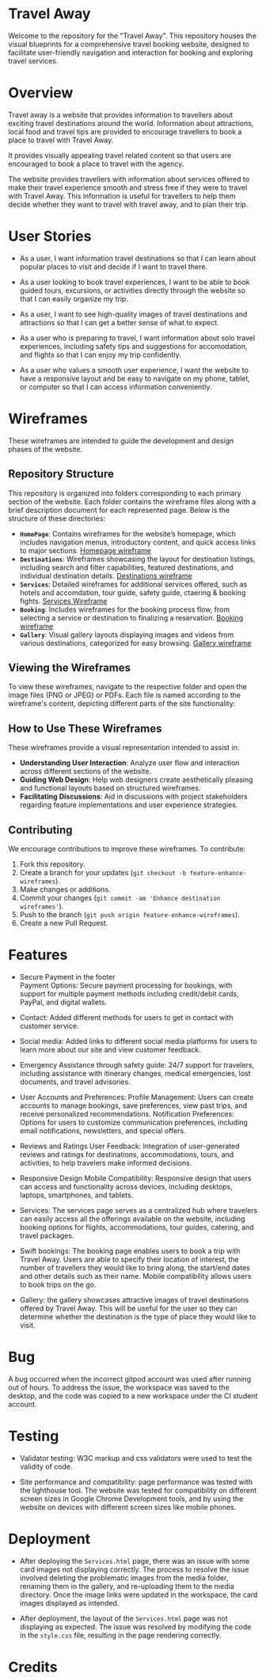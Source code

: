 # Travel Away
Welcome to the repository for the "Travel Away". This repository houses the visual blueprints for a comprehensive travel booking website, designed to facilitate user-friendly navigation and interaction for booking and exploring travel services. 

# Overview

Travel away is a website that provides information to travellers about exciting travel destinations around the world. Information about attractions, local food and travel tips are provided to encourage travellers to book a place to travel with Travel Away.

It provides visually appealing travel related content so that users are encouraged to book a place to travel with the agency.

The website provides travellers with information about services offered to make their travel experience smooth and stress free if they were to travel with Travel Away. This information is useful for travellers to help them decide whether they want to travel with travel away, and to plan their trip. 

# User Stories 

- As a user, I want information travel destinations so that I can learn about popular places to visit and decide if I want to travel there.

- As a user looking to book travel experiences, I want to be able to book guided tours, excursions, or activities directly through the website so that I can easily organize my trip.

- As a user, I want to see high-quality images of travel destinations and attractions so that I can get a better sense of what to expect.

- As a user who is preparing to travel, I want information about solo travel experiences, including safety tips and suggestions for accomodation, and flights so that I can enjoy my trip confidently.

- As a user who values a smooth user experience, I want the website to have a responsive layout and be easy to navigate on my phone, tablet, or computer so that I can access information conveniently.

# Wireframes

These wireframes are intended to guide the development and design phases of the website.

## Repository Structure
This repository is organized into folders corresponding to each primary section of the website. Each folder contains the wireframe files along with a brief description document for each represented page. Below is the structure of these directories:
- **`HomePage`**: Contains wireframes for the website’s homepage, which includes navigation menus, introductory content, and quick access links to major sections.
[Homepage wireframe](image_url)
- **`Destinations`**: Wireframes showcasing the layout for destination listings, including search and filter capabilities, featured destinations, and individual destination details.
[Destinations wireframe](https://share.balsamiq.com/c/7nnhgW4bAzRr9y7XUnVPXm.png)
- **`Services`**: Detailed wireframes for additional services offered, such as hotels and accomdation, tour guide, safety guide, ctaering & booking fights.
[Services Wireframe](https://share.balsamiq.com/c/nZReLKYveCczjUDUKNQMDE.png)
- **`Booking`**: Includes wireframes for the booking process flow, from selecting a service or destination to finalizing a reservation.
[Booking wireframe](https://share.balsamiq.com/c/griF6C7Db73DkEHhTt8C6t.png)
- **`Gallery`**: Visual gallery layouts displaying images and videos from various destinations, categorized for easy browsing.
[Gallery wireframe](https://share.balsamiq.com/c/xkJJpKHs7sWA1a7W1fzzFB.png)
## Viewing the Wireframes
To view these wireframes, navigate to the respective folder and open the image files (PNG or JPEG) or PDFs. Each file is named according to the wireframe's content, depicting different parts of the site functionality:
## How to Use These Wireframes
These wireframes provide a visual representation intended to assist in:
   - **Understanding User Interaction**: Analyze user flow and interaction across different sections of the website.
   - **Guiding Web Design**: Help web designers create aesthetically pleasing and functional layouts based on structured wireframes.
   - **Facilitating Discussions**: Aid in discussions with project stakeholders regarding feature implementations and user experience strategies.

## Contributing
We encourage contributions to improve these wireframes. To contribute:
1. Fork this repository.
2. Create a branch for your updates (`git checkout -b feature-enhance-wireframes`).
3. Make changes or additions.
4. Commit your changes (`git commit -am 'Enhance destination wireframes'`).
5. Push to the branch (`git push origin feature-enhance-wireframes`).
6. Create a new Pull Request.

# Features

- Secure Payment in the footer <br>
Payment Options: Secure payment processing for bookings, with support for multiple payment methods including credit/debit cards, PayPal, and digital wallets.
- Contact: Added different methods for users to get in contact with customer service.
- Social media: Added links to different social media platforms for users to learn more about our site and view customer feedback.

- Emergency Assistance through safety guide:
 24/7 support for travelers, including assistance with itinerary changes, medical emergencies, lost documents, and travel advisories.
- User Accounts and Preferences:
Profile Management: Users can create accounts to manage bookings, save preferences, view past trips, and receive personalized recommendations.
Notification Preferences: Options for users to customize communication preferences, including email notifications, newsletters, and special offers.
- Reviews and Ratings
User Feedback: Integration of user-generated reviews and ratings for destinations, accommodations, tours, and activities, to help travelers make informed decisions.
- Responsive Design
Mobile Compatibility: Responsive design that users can access and functionality across devices, including desktops, laptops, smartphones, and tablets.

- Services: The services page serves as a centralized hub where travelers can easily access all the offerings available on the website, including booking options for flights, accommodations, tour guides, catering, and travel packages.

- Swift bookings: The booking page enables users to book a trip with Travel Away.  Users are able to specify their location of interest, the number of travellers they would like to bring along, the start/end dates and other details such as their name.  Mobile compatibility allows users to book trips on the go.

- Gallery: the gallery showcases attractive images of travel destinations offered by Travel Away.  This will be useful for the user so they can determine whether the destination is the type of place they would like to visit.

# Bug

A bug occurred when the incorrect gitpod account was used after running out of hours. To address the issue, the workspace was saved to the desktop, and the code was copied to a new workspace under the CI student account.

# Testing

- Validator testing: W3C markup and css validators were used to test the validity of code.

- Site performance and compatibility: page performance was tested with the lighthouse tool. The website was tested for compatibility on different screen sizes in Google Chrome Development tools, and by using the website on devices with different screen sizes like mobile phones.



# Deployment

- After deploying the `Services.html` page, there was an issue with some card images not displaying correctly. The process to resolve the issue involved deleting the problematic images from the media folder, renaming them in the gallery, and re-uploading them to the media directory. Once the image links were updated in the workspace, the card images displayed as intended.

- After deployment, the layout of the `Services.html` page was not displaying as expected. The issue was resolved by modifying the code in the `style.css` file, resulting in the page rendering correctly.



# Credits